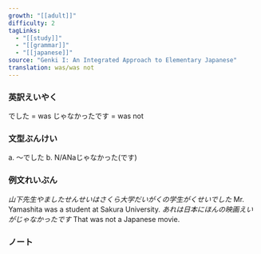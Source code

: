 ```yaml
---
growth: "[[adult]]"
difficulty: 2
tagLinks:
  - "[[study]]"
  - "[[grammar]]"
  - "[[japanese]]"
source: "Genki I: An Integrated Approach to Elementary Japanese"
translation: was/was not
---
```

### 英訳えいやく	

でした = was
じゃなかったです = was not
### 文型ぶんけい

a. ～でした
b. N/ANaじゃなかった(です)
### 例文れいぶん

*山下先生やましたせんせいはさくら大学だいがくの学生がくせいでした* Mr. Yamashita was a student at Sakura University.
*あれは日本にほんの映画えいがじゃなかったです* That was not a Japanese movie.
### ノート

